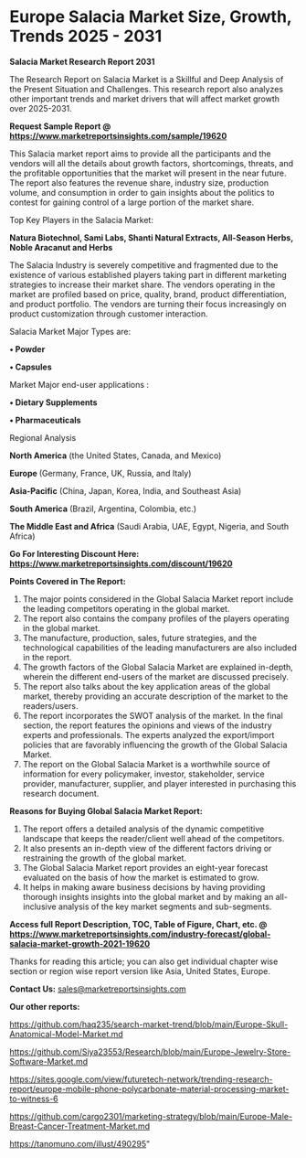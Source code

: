 # Europe Salacia Market Size, Growth, Trends 2025 - 2031

<strong>Salacia Market Research Report 2031</strong>

The Research Report on Salacia Market is a Skillful and Deep Analysis of the Present Situation and Challenges. This research report also analyzes other important trends and market drivers that will affect market growth over 2025-2031.

<strong>Request Sample Report @ <a href=https://www.marketreportsinsights.com/sample/19620>https://www.marketreportsinsights.com/sample/19620</a></strong>

This Salacia market report aims to provide all the participants and the vendors will all the details about growth factors, shortcomings, threats, and the profitable opportunities that the market will present in the near future. The report also features the revenue share, industry size, production volume, and consumption in order to gain insights about the politics to contest for gaining control of a large portion of the market share.

Top Key Players in the Salacia Market:

<strong>Natura Biotechnol, Sami Labs, Shanti Natural Extracts, All-Season Herbs, Noble Aracanut and Herbs</strong>

The Salacia Industry is severely competitive and fragmented due to the existence of various established players taking part in different marketing strategies to increase their market share. The vendors operating in the market are profiled based on price, quality, brand, product differentiation, and product portfolio. The vendors are turning their focus increasingly on product customization through customer interaction.

Salacia Market Major Types are:

<strong>• Powder

• Capsules</strong>

Market Major end-user applications :

<strong>• Dietary Supplements

• Pharmaceuticals</strong>

Regional Analysis

</u><strong><b>North America</b></strong> (the United States, Canada, and Mexico)

<strong><b>Europe </b></strong>(Germany, France, UK, Russia, and Italy)

<strong><b>Asia-Pacific</b></strong> (China, Japan, Korea, India, and Southeast Asia)

<strong><b>South America</b></strong> (Brazil, Argentina, Colombia, etc.)

<strong><b>The Middle East and Africa</b></strong> (Saudi Arabia, UAE, Egypt, Nigeria, and South Africa)

<strong>Go For Interesting Discount Here: <a href=https://www.marketreportsinsights.com/discount/19620>https://www.marketreportsinsights.com/discount/19620</a></strong>

<strong>Points Covered in The Report:</strong>
<ol>
  <li>The major points considered in the Global Salacia Market report include the leading competitors operating in the global market.</li>
  <li>The report also contains the company profiles of the players operating in the global market.</li>
  <li>The manufacture, production, sales, future strategies, and the technological capabilities of the leading manufacturers are also included in the report.</li>
  <li>The growth factors of the Global Salacia Market are explained in-depth, wherein the different end-users of the market are discussed precisely.</li>
  <li>The report also talks about the key application areas of the global market, thereby providing an accurate description of the market to the readers/users.</li>
  <li>The report incorporates the SWOT analysis of the market. In the final section, the report features the opinions and views of the industry experts and professionals. The experts analyzed the export/import policies that are favorably influencing the growth of the Global Salacia Market.</li>
  <li>The report on the Global Salacia Market is a worthwhile source of information for every policymaker, investor, stakeholder, service provider, manufacturer, supplier, and player interested in purchasing this research document.</li>
</ol>
<strong>Reasons for Buying Global Salacia Market Report:</strong>

<ol>
  <li>The report offers a detailed analysis of the dynamic competitive landscape that keeps the reader/client well ahead of the competitors.</li>
  <li>It also presents an in-depth view of the different factors driving or restraining the growth of the global market.</li>
  <li>The Global Salacia Market report provides an eight-year forecast evaluated on the basis of how the market is estimated to grow.</li>
  <li>It helps in making aware business decisions by having providing thorough insights insights into the global market and by making an all-inclusive analysis of the key market segments and sub-segments.</li>
</ol>
<strong>Access full Report Description, TOC, Table of Figure, Chart, etc. @ <a href=https://www.marketreportsinsights.com/industry-forecast/global-salacia-market-growth-2021-19620>https://www.marketreportsinsights.com/industry-forecast/global-salacia-market-growth-2021-19620</a></strong>


Thanks for reading this article; you can also get individual chapter wise section or region wise report version like Asia, United States, Europe.

<strong>Contact Us:</strong>
sales@marketreportsinsights.com

<strong>Our other reports:</strong>

<a href=https://github.com/haq235/search-market-trend/blob/main/Europe-Skull-Anatomical-Model-Market.md>https://github.com/haq235/search-market-trend/blob/main/Europe-Skull-Anatomical-Model-Market.md</a>

<a href=https://github.com/Siya23553/Research/blob/main/Europe-Jewelry-Store-Software-Market.md>https://github.com/Siya23553/Research/blob/main/Europe-Jewelry-Store-Software-Market.md</a>

<a href=https://sites.google.com/view/futuretech-network/trending-research-report/europe-mobile-phone-polycarbonate-material-processing-market-to-witness-6>https://sites.google.com/view/futuretech-network/trending-research-report/europe-mobile-phone-polycarbonate-material-processing-market-to-witness-6</a>

<a href=https://github.com/cargo2301/marketing-strategy/blob/main/Europe-Male-Breast-Cancer-Treatment-Market.md>https://github.com/cargo2301/marketing-strategy/blob/main/Europe-Male-Breast-Cancer-Treatment-Market.md</a>

<a href=https://tanomuno.com/illust/490295>https://tanomuno.com/illust/490295</a>"
